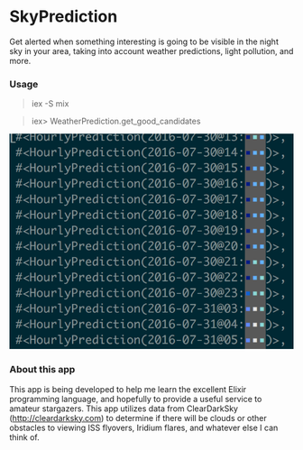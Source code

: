 # SkyPrediction

Get alerted when something interesting is going to be visible in the night sky in your area, taking into account weather predictions, light pollution, and more.

### Usage
> iex -S mix

> iex> WeatherPrediction.get_good_candidates

![results](results.png)

### About this app

This app is being developed to help me learn the excellent Elixir programming language, and hopefully to provide a useful service to amateur stargazers. This app utilizes data from ClearDarkSky (http://cleardarksky.com) to determine if there will be clouds or other obstacles to viewing ISS flyovers, Iridium flares, and whatever else I can think of.
